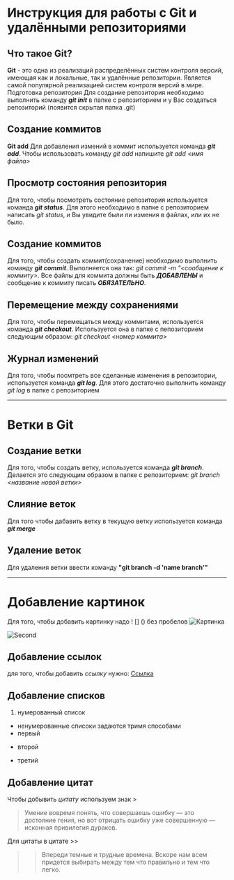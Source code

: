 # Инструкция для работы с Git и удалёнными репозиториями

## Что такое **Git**?
**Git** - это одна из реализаций распределённых систем контроля версий, имеющая как и локальные, так и удалённые репозитории. Является самой популярной реализацией систем контроля версий в мире.
Подготовка репозитория
Для создание репозитория необходимо выполнить команду ***git init***  в папке с репозиторием и у Вас создаться репозиторий (появится скрытая папка .git)

## Создание коммитов

**Git add**
Для добавления измений в коммит используется команда ***git add***. Чтобы использовать команду *git add* напишите *git add <имя файла>*

## Просмотр состояния репозитория

Для того, чтобы посмотреть состояние репозитория используется команда ***git status***. Для этого необходимо в папке с репозиторием написать *git status*, и Вы увидите были ли измения в файлах, или их не было.

## Создание коммитов

Для того, чтобы создать коммит(сохранение) необходимо выполнить команду ***git commit***. Выполняется она так: *git commit -m "<сообщение к коммиту>*. Все файлы для коммита должны быть ***ДОБАВЛЕНЫ*** и сообщение к коммиту писать ***ОБЯЗАТЕЛЬНО***.

## Перемещение между сохранениями

Для того, чтобы перемещаться между коммитами, используется команда ***git checkout***. Используется она в папке с пепозиторием следующим образом: *git checkout <номер коммита>*

## Журнал изменений

Для того, чтобы посмтреть все сделанные изменения в репозитории, используется команда ***git log***. Для этого достаточно выполнить команду *git log* в папке с репозиторием

---

# Ветки в Git

## Создание ветки

Для того, чтобы создать ветку, используется команда ***git branch***. Делается это следующим образом в папке с репозиторием: *git branch <название новой ветки>*

## Слияние веток

Для того чтобы дабавить ветку в текущую ветку используется команда ***git merge** <name branch>*

## Удаление веток

Для удаления ветки ввести команду **"git branch -d 'name branch'"**

---

# Добавление картинок

Для того, чтобы добавить картинку надо ! [] () без пробелов
![Картинка](https://celes.club/uploads/posts/2022-10/1667240153_1-celes-club-p-garri-potter-sova-art-instagram-1.jpg)

![Second](https://upload.wikimedia.org/wikipedia/ru/thumb/e/e5/Hogwarts-coat.svg/1200px-Hogwarts-coat.svg.png)


## Добавление ссылок
для того, чтобы добавить *ссылку* нужно:
[Ссылка](https://habr.com/ru/post/541258/)

## Добавление списков 
1. нумерованный список

* ненумерованные списоки задаются тримя способами
* первый
+ второй
- третий

## Добавление цитат

Чтобы добывить *цитату* используем знак >
>Умение вовремя понять, что совершаешь ошибку — это достояние гения, но вот отрицать ошибку уже совершенную — исконная привилегия дураков.

Для цитаты в цитате >>

>>Впереди темные и трудные времена. Вскоре нам всем придется выбирать между тем что правильно и тем что легко. 
